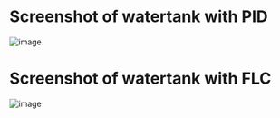 # Screenshot of watertank with PID
![image](https://github.com/AndreFug/partD/assets/67748209/67dcd86d-b69d-44d0-b7ec-ad6dd1fb5837)
# Screenshot of watertank with FLC
![image](https://github.com/AndreFug/partD/assets/67748209/0e705980-4af4-4df2-8cbd-bc8bc3b5eaa6)
